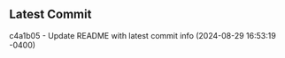 
## Latest Commit
c4a1b05 - Update README with latest commit info (2024-08-29 16:53:19 -0400) <Yunxi-Zhou>
